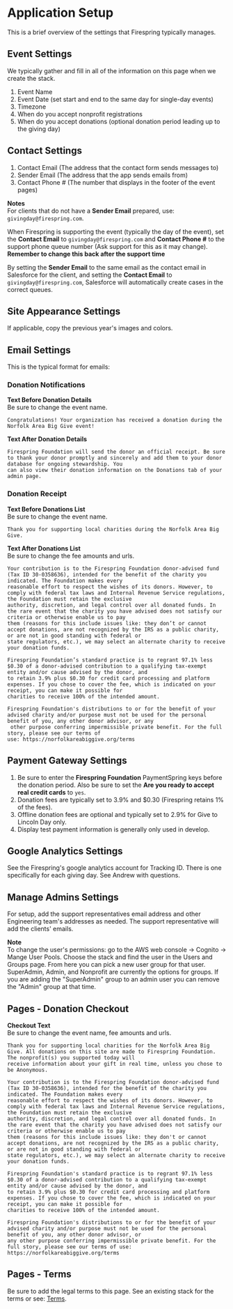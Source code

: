 # Application Setup
This is a brief overview of the settings that Firespring typically manages.

## Event Settings
We typically gather and fill in all of the information on this page when we create the stack.

1. Event Name
2. Event Date (set start and end to the same day for single-day events)
3. Timezone
4. When do you accept nonprofit registrations
5. When do you accept donations (optional donation period leading up to the giving day)

## Contact Settings
1. Contact Email (The address that the contact form sends messages to)
2. Sender Email (The address that the app sends emails from)
3. Contact Phone # (The number that displays in the footer of the event pages)

**Notes**  
For clients that do not have a **Sender Email** prepared, use: `givingday@firespring.com`.  

When Firespring is supporting the event (typically the day of the event), set the **Contact Email** to `givingday@firespring.com` and **Contact Phone #** to the support phone queue
number (Ask support for this as it may change). **Remember to change this back after the support time** 

By setting the **Sender Email** to the same email as the contact email in Salesforce for the client, and setting the **Contact Email** to `givingday@firespring.com`, Salesforce
will automatically create cases in the correct queues.  

## Site Appearance Settings
If applicable, copy the previous year's images and colors.

## Email Settings
This is the typical format for emails:

### Donation Notifications
**Text Before Donation Details**  
Be sure to change the event name.  
```
Congratulations! Your organization has received a donation during the Norfolk Area Big Give event! 
```
**Text After Donation Details**  
```
Firespring Foundation will send the donor an official receipt. Be sure to thank your donor promptly and sincerely and add them to your donor database for ongoing stewardship. You 
can also view their donation information on the Donations tab of your admin page.
```

### Donation Receipt
**Text Before Donations List**  
Be sure to change the event name.  
```
Thank you for supporting local charities during the Norfolk Area Big Give.
```
**Text After Donations List**  
Be sure to change the fee amounts and urls.  
```
Your contribution is to the Firespring Foundation donor-advised fund (Tax ID 30-0358636), intended for the benefit of the charity you indicated. The Foundation makes every 
reasonable effort to respect the wishes of its donors. However, to comply with federal tax laws and Internal Revenue Service regulations, the Foundation must retain the exclusive 
authority, discretion, and legal control over all donated funds. In the rare event that the charity you have advised does not satisfy our criteria or otherwise enable us to pay 
them (reasons for this include issues like: they don’t or cannot accept donations, are not recognized by the IRS as a public charity, or are not in good standing with federal or 
state regulators, etc.), we may select an alternate charity to receive your donation funds.

Firespring Foundation’s standard practice is to regrant 97.1% less $0.30 of a donor-advised contribution to a qualifying tax-exempt entity and/or cause advised by the donor, and 
to retain 3.9% plus $0.30 for credit card processing and platform expenses. If you chose to cover the fee, which is indicated on your receipt, you can make it possible for 
charities to receive 100% of the intended amount.

Firespring Foundation's distributions to or for the benefit of your advised charity and/or purpose must not be used for the personal benefit of you, any other donor advisor, or any
 other purpose conferring impermissible private benefit. For the full story, please see our terms of use: https://norfolkareabiggive.org/terms
```

## Payment Gateway Settings
1. Be sure to enter the **Firespring Foundation** PaymentSpring keys before the donation period. Also be sure to set the **Are you ready to accept real credit cards** to `yes`.
2. Donation fees are typically set to 3.9% and $0.30 (Firespring retains 1% of the fees).
3. Offline donation fees are optional and typically set to 2.9% for Give to Lincoln Day only.
4. Display test payment information is generally only used in develop.

## Google Analytics Settings
See the Firespring's google analytics account for Tracking ID. There is one specifically for each giving day. See Andrew with questions.

## Manage Admins Settings
For setup, add the support representatives email address and other Engineering team's addresses as needed. The support representative will add the clients' emails.  

**Note**  
To change the user's permissions: go to the AWS web console -> Cognito -> Mange User Pools. Choose the stack and find the user in the Users and Groups page. From here you can pick a new user group for that user. SuperAdmin, Admin, and Nonprofit are currently the options for groups.  If you are adding the "SuperAdmin" group to an admin user you can remove the "Admin" group at that time.

## Pages - Donation Checkout
**Checkout Text**  
Be sure to change the event name, fee amounts and urls.  
```
Thank you for supporting local charities for the Norfolk Area Big Give. All donations on this site are made to Firespring Foundation. The nonprofit(s) you supported today will 
receive information about your gift in real time, unless you chose to be Anonymous.

Your contribution is to the Firespring Foundation donor-advised fund (Tax ID 30-0358636), intended for the benefit of the charity you indicated. The Foundation makes every 
reasonable effort to respect the wishes of its donors. However, to comply with federal tax laws and Internal Revenue Service regulations, the Foundation must retain the exclusive 
authority, discretion, and legal control over all donated funds. In the rare event that the charity you have advised does not satisfy our criteria or otherwise enable us to pay 
them (reasons for this include issues like: they don't or cannot accept donations, are not recognized by the IRS as a public charity, or are not in good standing with federal or 
state regulators, etc.), we may select an alternate charity to receive your donation funds.

Firespring Foundation's standard practice is to regrant 97.1% less $0.30 of a donor-advised contribution to a qualifying tax-exempt entity and/or cause advised by the donor, and 
to retain 3.9% plus $0.30 for credit card processing and platform expenses. If you chose to cover the fee, which is indicated on your receipt, you can make it possible for 
charities to receive 100% of the intended amount.

Firespring Foundation's distributions to or for the benefit of your advised charity and/or purpose must not be used for the personal benefit of you, any other donor advisor, or 
any other purpose conferring impermissible private benefit. For the full story, please see our terms of use: https://norfolkareabiggive.org/terms
```

## Pages - Terms
Be sure to add the legal terms to this page. See an existing stack for the terms or see: [Terms](terms.md).
